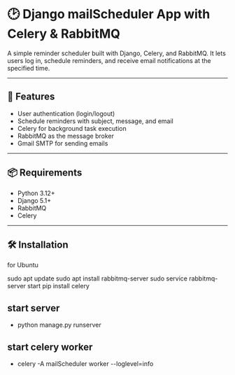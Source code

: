 # 🕑 Django mailScheduler App with Celery & RabbitMQ

A simple reminder scheduler built with Django, Celery, and RabbitMQ. It lets users log in, schedule reminders,
and receive email notifications at the specified time.

---

## 🚀 Features

- User authentication (login/logout)
- Schedule reminders with subject, message, and email
- Celery for background task execution
- RabbitMQ as the message broker
- Gmail SMTP for sending emails

---

## 📦 Requirements

- Python 3.12+
- Django 5.1+
- RabbitMQ
- Celery

---

## 🛠️ Installation
for Ubuntu

sudo apt update
sudo apt install rabbitmq-server
sudo service rabbitmq-server start
pip install celery


## start server 
- python manage.py runserver

## start celery worker
- celery -A mailScheduler worker --loglevel=info
